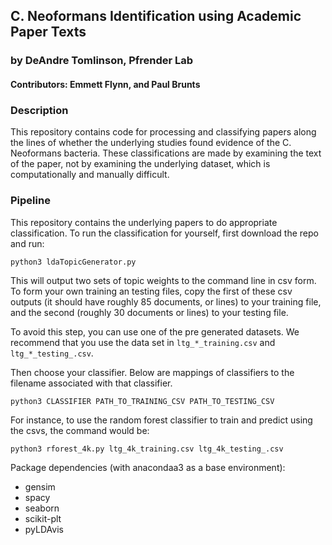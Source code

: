## C. Neoformans Identification using Academic Paper Texts

### by DeAndre Tomlinson, Pfrender Lab 
#### Contributors: Emmett Flynn, and Paul Brunts

### Description
This repository contains code for processing and classifying papers along the
lines of whether the underlying studies found evidence of the C. Neoformans
bacteria. These classifications are made by examining the text of the paper,
not by examining the underlying dataset, which is computationally and manually
difficult.

### Pipeline

This repository contains the underlying papers to do appropriate classification.
To run the classification for yourself, first download the repo and run:

`python3 ldaTopicGenerator.py`

This will output two sets of topic weights to the command line in csv form. 
To form your own training an testing files, copy the first of these csv outputs
(it should have roughly 85 documents, or lines) to your training file, and the 
second (roughly 30 documents or lines) to your testing file.

To avoid this step, you can use one of the pre generated datasets. We recommend
that you use the data set in `ltg_*_training.csv` and 
`ltg_*_testing_.csv`. 

Then choose your classifier. Below are mappings of classifiers to the filename
associated with that classifier.

`python3 CLASSIFIER PATH_TO_TRAINING_CSV PATH_TO_TESTING_CSV`

For instance, to use the random forest classifier to train and predict using
the csvs, the command would be:

`python3 rforest_4k.py ltg_4k_training.csv ltg_4k_testing_.csv`

Package dependencies (with anacondaa3 as a base environment):
<ul>
<li>gensim</li><li>spacy</li><li>seaborn</li><li>scikit-plt</li><li>pyLDAvis</li>


